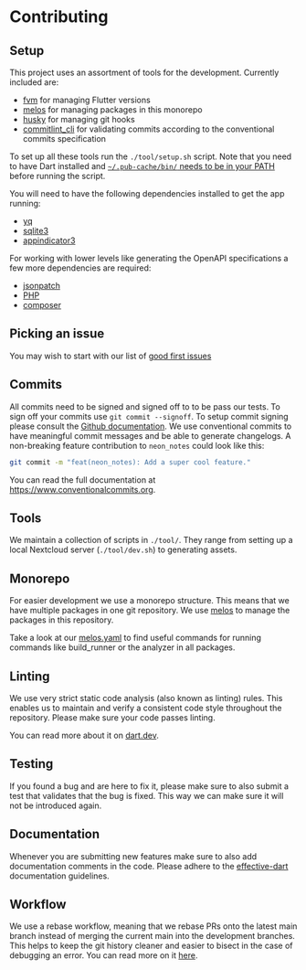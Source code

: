 # Contributing

## Setup
This project uses an assortment of tools for the development.
Currently included are:
- [fvm](https://pub.dev/packages/fvm) for managing Flutter versions
- [melos](https://pub.dev/packages/melos) for managing packages in this monorepo
- [husky](https://pub.dev/packages/husky) for managing git hooks
- [commitlint_cli](https://pub.dev/packages/commitlint_cli) for validating commits according to the conventional commits specification

To set up all these tools run the `./tool/setup.sh` script.
Note that you need to have Dart installed and [`~/.pub-cache/bin/` needs to be in your PATH](https://dart.dev/tools/pub/cmd/pub-global#running-a-script-from-your-path) before running the script.

You will need to have the following dependencies installed to get the app running:
- [yq](https://github.com/kislyuk/yq)
- [sqlite3](https://pub.dev/packages/sqflite_common_ffi#getting-started)
- [appindicator3](https://pub.dev/packages/tray_manager#quick-start)

For working with lower levels like generating the OpenAPI specifications a few more dependencies are required:
- [jsonpatch](https://pypi.org/project/jsonpatch)
- [PHP](https://www.php.net)
- [composer](https://getcomposer.org)

## Picking an issue
You may wish to start with our list of [good first issues](https://github.com/nextcloud/neon/issues?q=is%3Aopen+is%3Aissue+label%3A%22good+first+issue%22)

## Commits
All commits need to be signed and signed off to to be pass our tests.
To sign off your commits use `git commit --signoff`.
To setup commit signing please consult the [Github documentation](https://docs.github.com/en/authentication/managing-commit-signature-verification/signing-commits).
We use conventional commits to have meaningful commit messages and be able to generate changelogs.
A non-breaking feature contribution to `neon_notes` could look like this:
```bash
git commit -m "feat(neon_notes): Add a super cool feature."
```
You can read the full documentation at https://www.conventionalcommits.org.

## Tools
We maintain a collection of scripts in `./tool/`.
They range from setting up a local Nextcloud server (`./tool/dev.sh`) to generating assets.

## Monorepo
For easier development we use a monorepo structure.
This means that we have multiple packages in one git repository.
We use [melos](https://pub.dev/packages/melos) to manage the packages in this repository.

Take a look at our [melos.yaml](melos.yaml) to find useful commands for running commands like build_runner or the analyzer in all packages.

## Linting
We use very strict static code analysis (also known as linting) rules.
This enables us to maintain and verify a consistent code style throughout the repository.
Please make sure your code passes linting.

You can read more about it on [dart.dev](https://dart.dev/tools/linter-rules).

## Testing
If you found a bug and are here to fix it, please make sure to also submit a test that validates that the bug is fixed.
This way we can make sure it will not be introduced again.

## Documentation
Whenever you are submitting new features make sure to also add documentation comments in the code.
Please adhere to the [effective-dart](https://dart.dev/effective-dart/documentation) documentation guidelines.

## Workflow
We use a rebase workflow, meaning that we rebase PRs onto the latest main branch instead of merging the current main into the development branches.
This helps to keep the git history cleaner and easier to bisect in the case of debugging an error.
You can read more on it [here](https://www.atlassian.com/git/tutorials/merging-vs-rebasing).
